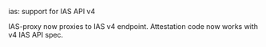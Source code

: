 ias: support for IAS API v4

IAS-proxy now proxies to IAS v4 endpoint. Attestation code now works with v4
IAS API spec.
